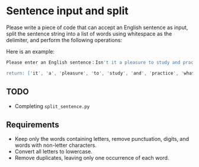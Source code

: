# Sentence input and split

Please write a piece of code that can accept an English sentence as input, split the sentence string into a list of words using whitespace as the delimiter, and perform the following operations:

Here is an example:

```bash
Please enter an English sentence：Isn't it a pleasure to study and practice what you have learned?

return: ['it', 'a', 'pleasure', 'to', 'study', 'and', 'practice', 'what', 'you', 'have', 'learned']

```

## TODO

- Completing `split_sentence.py`

## Requirements

- Keep only the words containing letters, remove punctuation, digits, and words with non-letter characters.
- Convert all letters to lowercase.
- Remove duplicates, leaving only one occurrence of each word.
